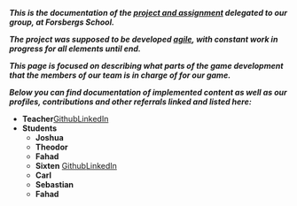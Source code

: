***This is the documentation of the [project and assignment](https://github.com/SirBucketT/GameProject1/) delegated to our group, at Forsbergs School.***

***The project was supposed to be developed [agile](https://agilemanifesto.org/), with constant work in progress for all elements until end.***

***This page is focused on describing what parts of the game development that the members of our team is in charge of for our game.***

***Below you can find documentation of implemented content as well as our profiles, contributions and other referrals linked and listed here:***

* **Teacher**[Github](https://www.linkedin.com/in/tingzhb/)[LinkedIn](https://github.com/tingzhb)
* **Students**
    * **Joshua**
    * **Theodor**
    * **Fahad** 
    * **Sixten** [Github](https://www.github.com/)[LinkedIn](https://www.linkedin.com/in/sibjor/)
    * **Carl**
    * **Sebastian**
    * **Fahad**
